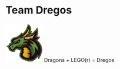 # Team Dregos
<img src="https://github.com/Team-Dregos/Super-Powered/blob/a3877914179fc322a9d30254b33479c6f2a2d47b/Media/Dregos_Logo.png" width="20%">
Dragons + LEGO(r) = Dregos
